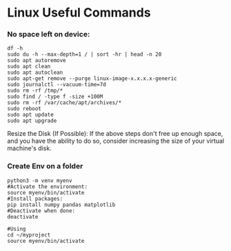# Linux Useful Commands
### No space left on device:
```
df -h
sudo du -h --max-depth=1 / | sort -hr | head -n 20
sudo apt autoremove
sudo apt clean
sudo apt autoclean
sudo apt-get remove --purge linux-image-x.x.x.x-generic
sudo journalctl --vacuum-time=7d
sudo rm -rf /tmp/*
sudo find / -type f -size +100M
sudo rm -rf /var/cache/apt/archives/*
sudo reboot
sudo apt update
sudo apt upgrade
```
Resize the Disk (If Possible):
If the above steps don't free up enough space, and you have the ability to do so, consider increasing the size of your virtual machine's disk.

### Create Env on a folder 
```
python3 -m venv myenv
#Activate the environment:
source myenv/bin/activate
#Install packages:
pip install numpy pandas matplotlib
#Deactivate when done:
deactivate

#Using
cd ~/myproject
source myenv/bin/activate
```
